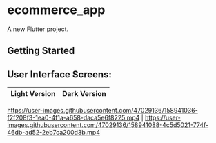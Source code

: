 # ecommerce_app

A new Flutter project.

## Getting Started


## User Interface Screens:

Light Version | Dark Version
:-: | :-:

https://user-images.githubusercontent.com/47029136/158941036-f2f208f3-1ea0-4f1a-a658-daca5e6f8225.mp4 |
https://user-images.githubusercontent.com/47029136/158941088-4c5d5021-774f-46db-ad52-2eb7ca200d3b.mp4

